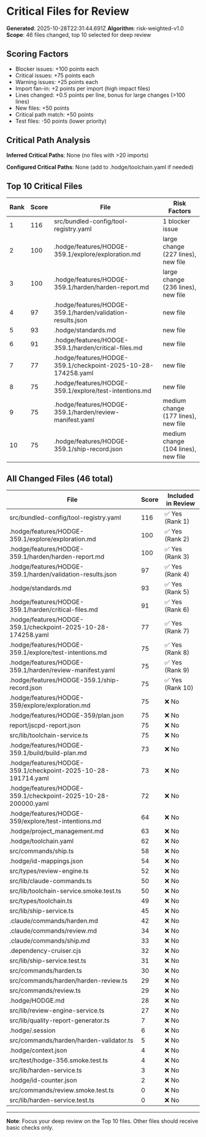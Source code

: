# Critical Files for Review

**Generated**: 2025-10-28T22:31:44.691Z
**Algorithm**: risk-weighted-v1.0
**Scope**: 46 files changed, top 10 selected for deep review

## Scoring Factors

- Blocker issues: +100 points each
- Critical issues: +75 points each
- Warning issues: +25 points each
- Import fan-in: +2 points per import (high impact files)
- Lines changed: +0.5 points per line, bonus for large changes (>100 lines)
- New files: +50 points
- Critical path match: +50 points
- Test files: -50 points (lower priority)

## Critical Path Analysis

**Inferred Critical Paths**: None (no files with >20 imports)

**Configured Critical Paths**: None (add to .hodge/toolchain.yaml if needed)

## Top 10 Critical Files

| Rank | Score | File | Risk Factors |
|------|-------|------|-------------|
| 1 | 116 | src/bundled-config/tool-registry.yaml | 1 blocker issue |
| 2 | 100 | .hodge/features/HODGE-359.1/explore/exploration.md | large change (227 lines), new file |
| 3 | 100 | .hodge/features/HODGE-359.1/harden/harden-report.md | large change (236 lines), new file |
| 4 | 97 | .hodge/features/HODGE-359.1/harden/validation-results.json | new file |
| 5 | 93 | .hodge/standards.md | new file |
| 6 | 91 | .hodge/features/HODGE-359.1/harden/critical-files.md | new file |
| 7 | 77 | .hodge/features/HODGE-359.1/checkpoint-2025-10-28-174258.yaml | new file |
| 8 | 75 | .hodge/features/HODGE-359.1/explore/test-intentions.md | new file |
| 9 | 75 | .hodge/features/HODGE-359.1/harden/review-manifest.yaml | medium change (177 lines), new file |
| 10 | 75 | .hodge/features/HODGE-359.1/ship-record.json | medium change (104 lines), new file |

## All Changed Files (46 total)

| File | Score | Included in Review |
|------|-------|-----------------|
| src/bundled-config/tool-registry.yaml | 116 | ✅ Yes (Rank 1) |
| .hodge/features/HODGE-359.1/explore/exploration.md | 100 | ✅ Yes (Rank 2) |
| .hodge/features/HODGE-359.1/harden/harden-report.md | 100 | ✅ Yes (Rank 3) |
| .hodge/features/HODGE-359.1/harden/validation-results.json | 97 | ✅ Yes (Rank 4) |
| .hodge/standards.md | 93 | ✅ Yes (Rank 5) |
| .hodge/features/HODGE-359.1/harden/critical-files.md | 91 | ✅ Yes (Rank 6) |
| .hodge/features/HODGE-359.1/checkpoint-2025-10-28-174258.yaml | 77 | ✅ Yes (Rank 7) |
| .hodge/features/HODGE-359.1/explore/test-intentions.md | 75 | ✅ Yes (Rank 8) |
| .hodge/features/HODGE-359.1/harden/review-manifest.yaml | 75 | ✅ Yes (Rank 9) |
| .hodge/features/HODGE-359.1/ship-record.json | 75 | ✅ Yes (Rank 10) |
| .hodge/features/HODGE-359/explore/exploration.md | 75 | ❌ No |
| .hodge/features/HODGE-359/plan.json | 75 | ❌ No |
| report/jscpd-report.json | 75 | ❌ No |
| src/lib/toolchain-service.ts | 75 | ❌ No |
| .hodge/features/HODGE-359.1/build/build-plan.md | 73 | ❌ No |
| .hodge/features/HODGE-359.1/checkpoint-2025-10-28-191714.yaml | 73 | ❌ No |
| .hodge/features/HODGE-359.1/checkpoint-2025-10-28-200000.yaml | 72 | ❌ No |
| .hodge/features/HODGE-359/explore/test-intentions.md | 64 | ❌ No |
| .hodge/project_management.md | 63 | ❌ No |
| .hodge/toolchain.yaml | 62 | ❌ No |
| src/commands/ship.ts | 58 | ❌ No |
| .hodge/id-mappings.json | 54 | ❌ No |
| src/types/review-engine.ts | 52 | ❌ No |
| src/lib/claude-commands.ts | 50 | ❌ No |
| src/lib/toolchain-service.smoke.test.ts | 50 | ❌ No |
| src/types/toolchain.ts | 49 | ❌ No |
| src/lib/ship-service.ts | 45 | ❌ No |
| .claude/commands/harden.md | 42 | ❌ No |
| .claude/commands/review.md | 34 | ❌ No |
| .claude/commands/ship.md | 33 | ❌ No |
| .dependency-cruiser.cjs | 32 | ❌ No |
| src/lib/ship-service.test.ts | 31 | ❌ No |
| src/commands/harden.ts | 30 | ❌ No |
| src/commands/harden/harden-review.ts | 29 | ❌ No |
| src/commands/review.ts | 29 | ❌ No |
| .hodge/HODGE.md | 28 | ❌ No |
| src/lib/review-engine-service.ts | 27 | ❌ No |
| src/lib/quality-report-generator.ts | 7 | ❌ No |
| .hodge/.session | 6 | ❌ No |
| src/commands/harden/harden-validator.ts | 5 | ❌ No |
| .hodge/context.json | 4 | ❌ No |
| src/test/hodge-356.smoke.test.ts | 4 | ❌ No |
| src/lib/harden-service.ts | 3 | ❌ No |
| .hodge/id-counter.json | 2 | ❌ No |
| src/commands/review.smoke.test.ts | 0 | ❌ No |
| src/lib/harden-service.test.ts | 0 | ❌ No |

---
**Note**: Focus your deep review on the Top 10 files. Other files should receive basic checks only.
